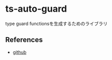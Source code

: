 # ts-auto-guard

 type guard functionsを生成するためのライブラリ

 ## References
 - [github](https://github.com/rhys-vdw/ts-auto-guard)